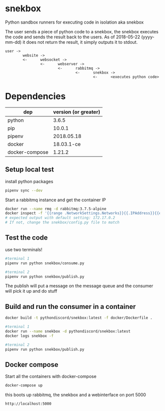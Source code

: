 # snekbox
Python sandbox runners for executing code in isolation aka snekbox

The user sends a piece of python code to a snekbox, the snekbox executes the code and sends the result back to the users.
As of 2018-05-22 (yyyy-mm-dd) it does not return the result, it simply outputs it to stdout.

```
user ->
        website ->
        <-      websocket ->
                <-      webserver ->
                        <-      rabbitmq ->
                                <-      snekbox ->
                                        <-      <executes python code>

```


# Dependencies

| dep            | version (or greater) |
|----------------|:---------------------|
| python         | 3.6.5                |
| pip            | 10.0.1               |
| pipenv         | 2018.05.18           |
| docker         | 18.03.1-ce           |
| docker-compose | 1.21.2               |

## Setup local test

install python packages

```bash
pipenv sync --dev
```

Start a rabbitmq instance and get the container IP

```bash
docker run --name rmq -d rabbitmq:3.7.5-alpine
docker inspect -f '{{range .NetworkSettings.Networks}}{{.IPAddress}}{{end}}' rmq
# expected output with default setting: 172.17.0.2
# If not, change the snekbox/config.py file to match
```

## Test the code

use two terminals!

```bash
#terminal 1
pipenv run python snekbox/consume.py

#terminal 2
pipenv run python snekbox/publish.py
```

The publish will put a message on the message queue
and the consumer will pick it up and do stuff

## Build and run the consumer in a container

```bash
docker build -t pythondiscord/snekbox:latest -f docker/Dockerfile .

#terminal 1
docker run --name snekbox -d pythondiscord/snekbox:latest
docker logs snekbox -f

#terminal 2
pipenv run python snekbox/publish.py
```

## Docker compose

Start all the containers with docker-compose

```bash
docker-compose up
```

this boots up rabbitmq, the snekbox and a webinterface on port 5000

`http://localhost:5000`
